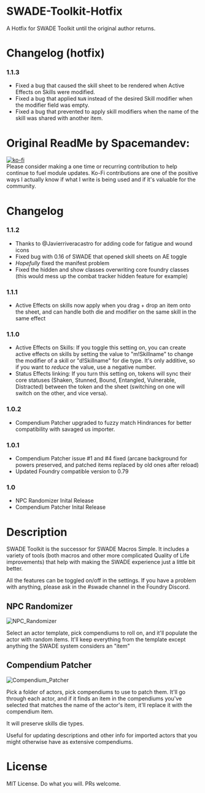 # SWADE-Toolkit-Hotfix
A Hotfix for SWADE Toolkit until the original author returns.

# Changelog (hotfix)  
### 1.1.3  
- Fixed a bug that caused the skill sheet to be rendered when Active Effects on Skills were modified.  
- Fixed a bug that applied `NaN` instead of the desired Skill modifier when the modifier field was empty.  
- Fixed a bug that prevented to apply skill modifiers when the name of the skill was shared with another item.

# Original ReadMe by Spacemandev:
[![ko-fi](https://www.ko-fi.com/img/githubbutton_sm.svg)](https://ko-fi.com/K3K11VCDK)  
Please consider making a one time or recurring contribution to help continue to fuel module updates. Ko-Fi contributions are one of the positive ways I actually know if what I write is being used and if it's valuable for the community. 

# Changelog
### 1.1.2
- Thanks to @Javierriveracastro for adding code for fatigue and wound icons
- Fixed bug with 0.16 of SWADE that opened skill sheets on AE toggle
- _Hopefully_ fixed the manifest problem
- Fixed the hidden and show classes overwriting core foundry classes (this would mess up the combat tracker hidden feature for example)

### 1.1.1
- Active Effects on skills now apply when you drag + drop an item onto the sheet, and can handle both die and modifier on the same skill in the same effect
### 1.1.0
- Active Effects on Skills: If you toggle this setting on, you can create active effects on skills by setting the value to "m!Skillname" to change the modifier of a skill or "d!Skillname" for die type. It's only additive, so if you want to *reduce* the value, use a negative number.
- Status Effects linking: If you turn this setting on, tokens will sync their core statuses (Shaken, Stunned, Bound, Entangled, Vulnerable, Distracted) between the token and the sheet (switching on one will switch on the other, and vice versa). 

### 1.0.2
- Compendium Patcher upgraded to fuzzy match Hindrances for better compatibility with savaged us importer.

### 1.0.1
- Compendium Patcher issue #1 and #4 fixed (arcane background for powers preserved, and patched items replaced by old ones after reload)
- Updated Foundry compatible version to 0.79

### 1.0
- NPC Randomizer Inital Release
- Compendium Patcher Inital Release

# Description
SWADE Toolkit is the successor for SWADE Macros Simple. It includes a variety of tools (both macros and other more complicated Quality of Life improvements) that help with making the SWADE experience just a little bit better. 

All the features can be toggled on/off in the settings. If you have a problem with anything, please ask in the #swade channel in the Foundry Discord. 

## NPC Randomizer

![NPC_Randomizer](readme_assets/npc_randomizer.png)

Select an actor template, pick compendiums to roll on, and it'll populate the actor with random items. It'll keep everything from the template except anything the SWADE system considers an "item"

## Compendium Patcher

![Compendium_Patcher](readme_assets/compendium_patcher.png)

Pick a folder of actors, pick compendiums to use to patch them.
It'll go through each actor, and if it finds an item in the compendiums you've selected that matches the name of the actor's item, it'll replace it with the compendium item.

It will preserve skills die types.

Useful for updating descriptions and other info for imported actors that you might otherwise have as extensive compendiums.


# License
MIT License. Do what you will. PRs welcome. 
